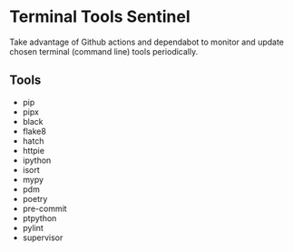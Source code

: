 # Terminal Tools Sentinel

Take advantage of Github actions and dependabot to monitor and update chosen terminal (command line) tools periodically.

## Tools
- pip
- pipx
- black
- flake8
- hatch
- httpie
- ipython
- isort
- mypy
- pdm
- poetry
- pre-commit
- ptpython
- pylint
- supervisor
